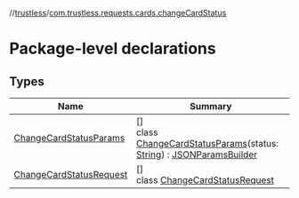 //[trustless](../../index.md)/[com.trustless.requests.cards.changeCardStatus](index.md)

# Package-level declarations

## Types

| Name | Summary |
|---|---|
| [ChangeCardStatusParams](-change-card-status-params/index.md) | []<br>class [ChangeCardStatusParams](-change-card-status-params/index.md)(status: [String](https://kotlinlang.org/api/latest/jvm/stdlib/kotlin/-string/index.html)) : [JSONParamsBuilder](../com.trustless.params/-j-s-o-n-params-builder/index.md) |
| [ChangeCardStatusRequest](-change-card-status-request/index.md) | []<br>class [ChangeCardStatusRequest](-change-card-status-request/index.md) |
